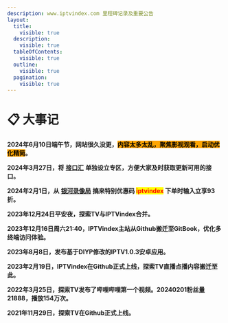 ```yaml
---
description: www.iptvindex.com 里程碑记录及重要公告
layout:
  title:
    visible: true
  description:
    visible: true
  tableOfContents:
    visible: true
  outline:
    visible: true
  pagination:
    visible: true
---
```


# 📋 大事记

**2024年6月10日端午节，网站很久没更，**<mark style="background-color:orange;">**内容太多太乱，聚焦影视观看，启动优化精简**</mark>**。**

**2024年3月27日，将** [**接口汇**](jie-kou-hui.md) **单独设立专区，方便大家及时获取更新可用的接口。**

**2024年2月1日，从** [**银河录像局**](https://nf.video/xo7uy) **搞来特别优惠码 **<mark style="color:red;">**iptvindex**</mark>** 下单时输入立享93折。**

**2023年12月24日平安夜，探索TV与IPTVindex合并。**

**2023年12月16日周六21:40，IPTVindex主站从Github搬迁至GitBook，优化多终端访问体验。**

**2023年8月8日，发布基于DIYP修改的IPTV1.0.3安卓应用。**

**2023年2月19日，IPTVindex在Github正式上线，探索TV直播点播内容搬迁至此。**

**2022年3月25日，探索TV发布了哔哩哔哩第一个视频。20240201粉丝量21888，播放154万次。**

**2021年11月29日，探索TV在Github正式上线。**

